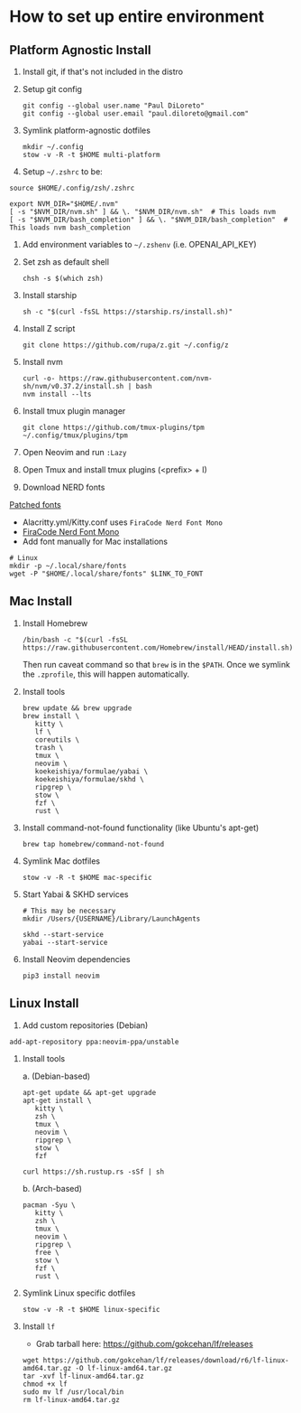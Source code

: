 # How to set up entire environment

## Platform Agnostic Install

1. Install git, if that's not included in the distro

1. Setup git config

   ```
   git config --global user.name "Paul DiLoreto"
   git config --global user.email "paul.diloreto@gmail.com"
   ```

1. Symlink platform-agnostic dotfiles

   ```
   mkdir ~/.config
   stow -v -R -t $HOME multi-platform
   ```

1. Setup `~/.zshrc` to be:

```
source $HOME/.config/zsh/.zshrc

export NVM_DIR="$HOME/.nvm"
[ -s "$NVM_DIR/nvm.sh" ] && \. "$NVM_DIR/nvm.sh"  # This loads nvm
[ -s "$NVM_DIR/bash_completion" ] && \. "$NVM_DIR/bash_completion"  # This loads nvm bash_completion
```

1. Add environment variables to `~/.zshenv` (i.e. OPENAI_API_KEY)

1. Set zsh as default shell

   ```
   chsh -s $(which zsh)
   ```

1. Install starship

   ```
   sh -c "$(curl -fsSL https://starship.rs/install.sh)"
   ```

1. Install Z script

   ```
   git clone https://github.com/rupa/z.git ~/.config/z
   ```

1. Install nvm

   ```
   curl -o- https://raw.githubusercontent.com/nvm-sh/nvm/v0.37.2/install.sh | bash
   nvm install --lts
   ```

1. Install tmux plugin manager

   ```
   git clone https://github.com/tmux-plugins/tpm ~/.config/tmux/plugins/tpm
   ```

1. Open Neovim and run `:Lazy`

1. Open Tmux and install tmux plugins (\<prefix\> + I)

1. Download NERD fonts

[Patched fonts](https://github.com/ryanoasis/nerd-fonts/raw/master/patched-fonts)

   - Alacritty.yml/Kitty.conf uses `FiraCode Nerd Font Mono`
   - [FiraCode Nerd Font Mono](https://github.com/ryanoasis/nerd-fonts/blob/master/patched-fonts/FiraCode/Regular/FiraCodeNerdFontMono-Regular.ttf)
   - Add font manually for Mac installations

   ```
   # Linux
   mkdir -p ~/.local/share/fonts
   wget -P "$HOME/.local/share/fonts" $LINK_TO_FONT
   ```

## Mac Install

1. Install Homebrew

   ```
   /bin/bash -c "$(curl -fsSL https://raw.githubusercontent.com/Homebrew/install/HEAD/install.sh)"
   ```

   Then run caveat command so that `brew` is in the `$PATH`. Once we symlink the `.zprofile`, this will happen automatically.

1. Install tools

   ```
   brew update && brew upgrade
   brew install \
      kitty \
      lf \
      coreutils \
      trash \
      tmux \
      neovim \
      koekeishiya/formulae/yabai \
      koekeishiya/formulae/skhd \
      ripgrep \
      stow \
      fzf \
      rust \
   ```

1. Install command-not-found functionality (like Ubuntu's apt-get)

   ```
   brew tap homebrew/command-not-found
   ```

1. Symlink Mac dotfiles

   ```
   stow -v -R -t $HOME mac-specific
   ```

1. Start Yabai & SKHD services

   ```
   # This may be necessary
   mkdir /Users/{USERNAME}/Library/LaunchAgents

   skhd --start-service
   yabai --start-service
   ```

1. Install Neovim dependencies

   ```
   pip3 install neovim
   ```

## Linux Install

1. Add custom repositories (Debian)

`add-apt-repository ppa:neovim-ppa/unstable`

1. Install tools

   a. (Debian-based)

   ```
   apt-get update && apt-get upgrade
   apt-get install \
      kitty \
      zsh \
      tmux \
      neovim \
      ripgrep \
      stow \
      fzf

   curl https://sh.rustup.rs -sSf | sh
   ```

   b. (Arch-based)

   ```
   pacman -Syu \
      kitty \
      zsh \
      tmux \
      neovim \
      ripgrep \
      free \
      stow \
      fzf \
      rust \
   ```

1. Symlink Linux specific dotfiles

   ```
   stow -v -R -t $HOME linux-specific
   ```


1. Install `lf`

   - Grab tarball here: https://github.com/gokcehan/lf/releases

   ```
   wget https://github.com/gokcehan/lf/releases/download/r6/lf-linux-amd64.tar.gz -O lf-linux-amd64.tar.gz
   tar -xvf lf-linux-amd64.tar.gz
   chmod +x lf
   sudo mv lf /usr/local/bin
   rm lf-linux-amd64.tar.gz
   ```
